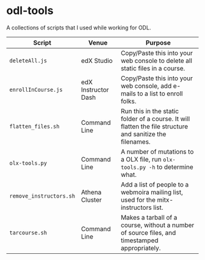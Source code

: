 # odl-tools
A collections of scripts that I used while working for ODL.

Script | Venue | Purpose
------ | ----- | -------
`deleteAll.js` | edX Studio | Copy/Paste this into your web console to delete all static files in a course.
`enrollInCourse.js` | edX Instructor Dash | Copy/Paste this into your web console, add e-mails to a list to enroll folks.
`flatten_files.sh` | Command Line | Run this in the static folder of a course. It will flatten the file structure and sanitize the filenames.
`olx-tools.py` | Command Line | A number of mutations to a OLX file, run `olx-tools.py -h` to determine what.
`remove_instructors.sh` | Athena Cluster | Add a list of people to a webmoira mailing list, used for the mitx-instructors list.
`tarcourse.sh` | Command Line | Makes a tarball of a course, without a number of source files, and timestamped appropriately.
